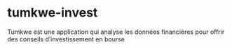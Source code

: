 # tumkwe-invest
Tumkwe est une application qui analyse les données financières pour offrir des conseils d’investissement en bourse
